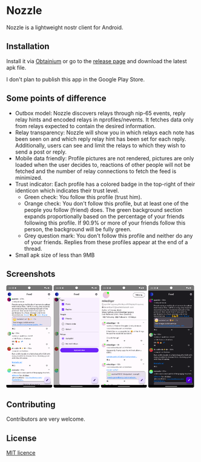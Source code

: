 # Nozzle

Nozzle is a lightweight nostr client for Android.

## Installation

Install it via [Obtainium](https://github.com/ImranR98/Obtainium) or go to
the [release page](https://github.com/dluvian/Nozzle/releases) and download the latest apk file.

I don't plan to publish this app in the Google Play Store.

## Some points of difference

- Outbox model: Nozzle discovers relays through nip-65 events, reply relay hints and encoded relays
  in nprofiles/nevents. It fetches data only from relays expected to contain the desired
  information.
- Relay transparency: Nozzle will show you in which relays each note has been seen on and which
  reply relay hint has been set for each reply. Additionally, users can see and limit the relays to
  which they wish to send a post or reply.
- Mobile data friendly: Profile pictures are not rendered, pictures are only loaded when the user
  decides to, reactions of other people will not be fetched and the number of relay connections to
  fetch the feed is minimized.
- Trust indicator: Each profile has a colored badge in the top-right of their identicon which
  indicates their trust level.
    - Green check: You follow this profile (trust him).
    - Orange check: You don't follow this profile, but at least one of the people you follow
      (friend) does. The green background section expands proportionally based on the percentage of
      your friends following this profile. If 90.9% or more of your friends follow this person, the
      background will be fully green.
    - Grey question mark: You don't follow this profile and neither do any of your friends. Replies
      from these profiles appear at the end of a thread.
- Small apk size of less than 9MB

## Screenshots

<p>
<img src="screenshots/feed.png" width="24%" height="24%" />
<img src="screenshots/feed_filter.png" width="24%" height="24%" />
<img src="screenshots/friend_profile.png" width="24%" height="24%" />
<img src="screenshots/feed_dark.png" width="24%" height="24%" />
</p>

## Contributing

Contributors are very welcome.

## License

[MIT licence](https://github.com/dluvian/Nozzle/blob/master/LICENSE)
